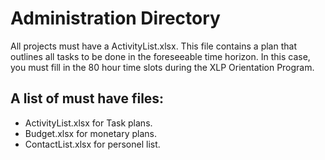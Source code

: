Administration Directory
========================
All projects must have a ActivityList.xlsx. This file contains a plan that outlines all tasks to be done in the foreseeable time horizon. In this case, you must fill in the 80 hour time slots during the XLP Orientation Program.

A list of must have files:
------------------------
* ActivityList.xlsx for Task plans.
* Budget.xlsx for monetary plans.
* ContactList.xlsx for personel list.